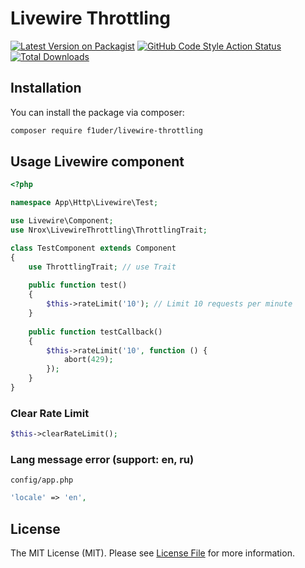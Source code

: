 # Livewire Throttling

[![Latest Version on Packagist](https://img.shields.io/packagist/v/f1uder/livewire-throttling.svg?style=flat-square)](https://packagist.org/packages/f1uder/laravel-notification)
[![GitHub Code Style Action Status](https://img.shields.io/github/workflow/status/f1uder/livewire-throttling/Fix%20PHP%20code%20style%20issues?label=code%20style)](https://github.com/f1uder/laravel-notification/actions?query=workflow%3A"Fix+PHP+code+style+issues"+branch%3Amain)
[![Total Downloads](https://img.shields.io/packagist/dt/f1uder/livewire-throttling.svg?style=flat-square)](https://packagist.org/packages/f1uder/laravel-notification)


## Installation

You can install the package via composer:

```bash
composer require f1uder/livewire-throttling
```

## Usage Livewire component

```php
<?php

namespace App\Http\Livewire\Test;

use Livewire\Component;
use Nrox\LivewireThrottling\ThrottlingTrait;

class TestComponent extends Component
{
    use ThrottlingTrait; // use Trait
    
    public function test()
    {
        $this->rateLimit('10'); // Limit 10 requests per minute
    }
    
    public function testCallback()
    {
        $this->rateLimit('10', function () {
            abort(429);
        });
    }
}
```

### Clear Rate Limit
```php
$this->clearRateLimit();
```

### Lang message error (support: en, ru)
`config/app.php`
```php
'locale' => 'en',
```

## License

The MIT License (MIT). Please see [License File](LICENSE.md) for more information.
